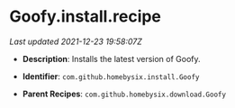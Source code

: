 # Goofy.install.recipe

_Last updated 2021-12-23 19:58:07Z_

- **Description**: Installs the latest version of Goofy.

- **Identifier**: `com.github.homebysix.install.Goofy`

- **Parent Recipes**: `com.github.homebysix.download.Goofy`